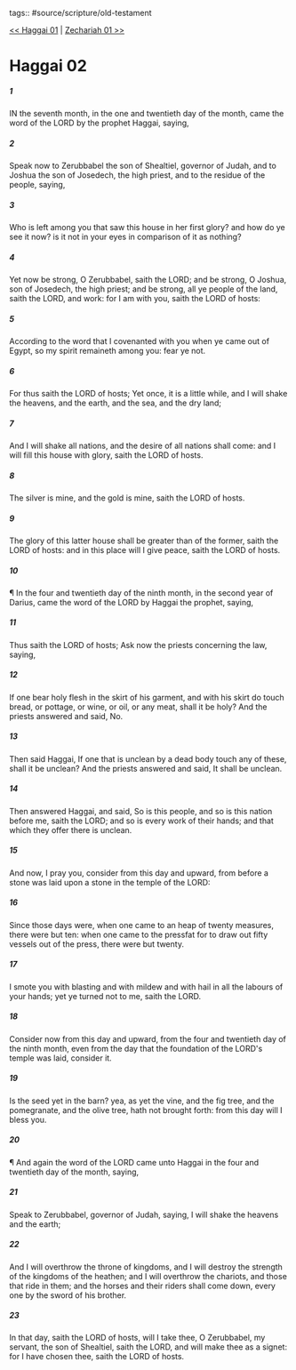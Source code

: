 tags:: #source/scripture/old-testament

[<< Haggai 01](source/scripture/old-testament/37_Haggai/Haggai_01.md) | [Zechariah 01 >>](source/scripture/old-testament/38_Zechariah/Zechariah_01.md)

# Haggai 02

##### 1

IN the seventh month, in the one and twentieth day of the month, came the word of the LORD by the prophet Haggai, saying,

##### 2

Speak now to Zerubbabel the son of Shealtiel, governor of Judah, and to Joshua the son of Josedech, the high priest, and to the residue of the people, saying,

##### 3

Who is left among you that saw this house in her first glory? and how do ye see it now? is it not in your eyes in comparison of it as nothing?

##### 4

Yet now be strong, O Zerubbabel, saith the LORD; and be strong, O Joshua, son of Josedech, the high priest; and be strong, all ye people of the land, saith the LORD, and work: for I am with you, saith the LORD of hosts:

##### 5

According to the word that I covenanted with you when ye came out of Egypt, so my spirit remaineth among you: fear ye not.

##### 6

For thus saith the LORD of hosts; Yet once, it is a little while, and I will shake the heavens, and the earth, and the sea, and the dry land;

##### 7

And I will shake all nations, and the desire of all nations shall come: and I will fill this house with glory, saith the LORD of hosts.

##### 8

The silver is mine, and the gold is mine, saith the LORD of hosts.

##### 9

The glory of this latter house shall be greater than of the former, saith the LORD of hosts: and in this place will I give peace, saith the LORD of hosts.

##### 10

¶ In the four and twentieth day of the ninth month, in the second year of Darius, came the word of the LORD by Haggai the prophet, saying,

##### 11

Thus saith the LORD of hosts; Ask now the priests concerning the law, saying,

##### 12

If one bear holy flesh in the skirt of his garment, and with his skirt do touch bread, or pottage, or wine, or oil, or any meat, shall it be holy? And the priests answered and said, No.

##### 13

Then said Haggai, If one that is unclean by a dead body touch any of these, shall it be unclean? And the priests answered and said, It shall be unclean.

##### 14

Then answered Haggai, and said, So is this people, and so is this nation before me, saith the LORD; and so is every work of their hands; and that which they offer there is unclean.

##### 15

And now, I pray you, consider from this day and upward, from before a stone was laid upon a stone in the temple of the LORD:

##### 16

Since those days were, when one came to an heap of twenty measures, there were but ten: when one came to the pressfat for to draw out fifty vessels out of the press, there were but twenty.

##### 17

I smote you with blasting and with mildew and with hail in all the labours of your hands; yet ye turned not to me, saith the LORD.

##### 18

Consider now from this day and upward, from the four and twentieth day of the ninth month, even from the day that the foundation of the LORD's temple was laid, consider it.

##### 19

Is the seed yet in the barn? yea, as yet the vine, and the fig tree, and the pomegranate, and the olive tree, hath not brought forth: from this day will I bless you.

##### 20

¶ And again the word of the LORD came unto Haggai in the four and twentieth day of the month, saying,

##### 21

Speak to Zerubbabel, governor of Judah, saying, I will shake the heavens and the earth;

##### 22

And I will overthrow the throne of kingdoms, and I will destroy the strength of the kingdoms of the heathen; and I will overthrow the chariots, and those that ride in them; and the horses and their riders shall come down, every one by the sword of his brother.

##### 23

In that day, saith the LORD of hosts, will I take thee, O Zerubbabel, my servant, the son of Shealtiel, saith the LORD, and will make thee as a signet: for I have chosen thee, saith the LORD of hosts.
